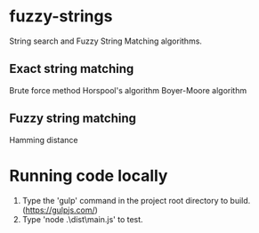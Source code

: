 # fuzzy-strings
String search and Fuzzy String Matching algorithms.

## Exact string matching
Brute force method
Horspool's algorithm
Boyer-Moore algorithm

## Fuzzy string matching
Hamming distance

# Running code locally
1. Type the 'gulp' command in the project root directory to build. (https://gulpjs.com/)
2. Type 'node .\dist\main.js' to test.
